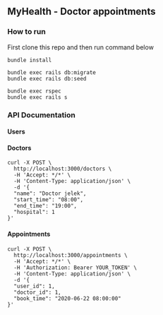 ## MyHealth - Doctor appointments

### How to run

First clone this repo and then run command below
```
bundle install

bundle exec rails db:migrate
bundle exec rails db:seed

bundle exec rspec
bundle exec rails s
```

### API Documentation

#### Users

#### Doctors
```
curl -X POST \
  http://localhost:3000/doctors \
  -H 'Accept: */*' \
  -H 'Content-Type: application/json' \
  -d '{
  "name": "Doctor jelek",
  "start_time": "08:00",
  "end_time": "19:00",
  "hospital": 1
}'
```

#### Appointments
```
curl -X POST \
  http://localhost:3000/appointments \
  -H 'Accept: */*' \
  -H 'Authorization: Bearer YOUR_TOKEN' \
  -H 'Content-Type: application/json' \
  -d '{
  "user_id": 1,
  "doctor_id": 1,
  "book_time": "2020-06-22 08:00:00"
}'
```



